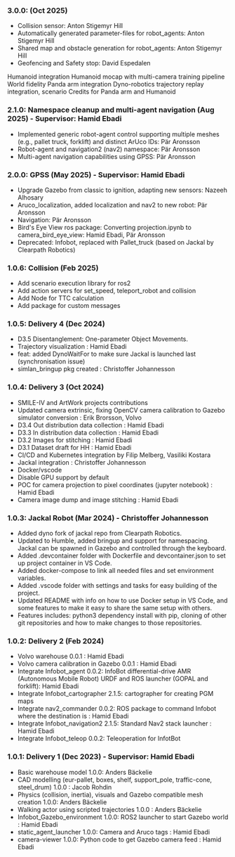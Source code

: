 ### 3.0.0: (Oct 2025)
- Collision sensor: Anton Stigemyr Hill
- Automatically generated parameter-files for robot_agents: Anton Stigemyr Hill
- Shared map and obstacle generation for robot_agents: Anton Stigemyr Hill
- Geofencing and Safety stop: David Espedalen

Humanoid integration
Humanoid mocap with multi-camera training pipeline
World fidelity
Panda arm integration
Dyno-robotics trajectory replay integration, scenario
Credits for Panda arm and Humanoid


### 2.1.0: Namespace cleanup and multi-agent navigation (Aug 2025) - Supervisor: Hamid Ebadi

- Implemented generic robot-agent control supporting multiple meshes (e.g., pallet truck, forklift) and distinct ArUco IDs: Pär Aronsson
- Robot-agent and navigation2 (nav2) namespace: Pär Aronsson
- Multi-agent navigation capabilities using GPSS: Pär Aronsson

### 2.0.0: GPSS (May 2025) - Supervisor: Hamid Ebadi

- Upgrade Gazebo from classic to ignition, adapting new sensors: Nazeeh Alhosary
- Aruco_localization, added localization and nav2 to new robot: Pär Aronsson
- Navigation: Pär Aronsson
- Bird's Eye View ros package: Converting projection.ipynb to camera_bird_eye_view: Hamid Ebadi, Pär Aronsson
- Deprecated: Infobot, replaced with Pallet_truck (based on Jackal by Clearpath Robotics)

### 1.0.6: Collision (Feb 2025)

- Add scenario execution library for ros2
- Add action servers for set_speed, teleport_robot and collision
- Add Node for TTC calculation
- Add package for custom messages

### 1.0.5: Delivery 4 (Dec 2024)

- D3.5 Disentanglement: One-parameter Object Movements.
- Trajectory visualization : Hamid Ebadi
- feat: added DynoWaitFor to make sure Jackal is launched last (synchronisation issue)
- simlan_bringup pkg created : Christoffer Johannesson

### 1.0.4: Delivery 3 (Oct 2024)

- SMILE-IV and ArtWork projects contributions
- Updated camera extrinsic, fixing OpenCV camera calibration to Gazebo simulator conversion : Erik Brorsson, Volvo
- D3.4 Out distribution data collection : Hamid Ebadi
- D3.3 In distribution data collection : Hamid Ebadi
- D3.2 Images for stitching : Hamid Ebadi
- D3.1 Dataset draft for HH : Hamid Ebadi
- CI/CD and Kubernetes integration by Filip Melberg, Vasiliki Kostara
- Jackal integration : Christoffer Johannesson
- Docker/vscode
- Disable GPU support by default
- POC for camera projection to pixel coordinates  (jupyter notebook) : Hamid Ebadi
- Camera image dump and image stitching : Hamid Ebadi

### 1.0.3: Jackal Robot (Mar 2024) - Christoffer Johannesson

- Added dyno fork of jackal repo from Clearpath Robotics.
- Updated to Humble, added bringup and support for namespacing. Jackal can be spawned in Gazebo and controlled through the keyboard.
- Added .devcontainer folder with Dockerfile and devcontainer.json to set up project container in VS Code.
- Added docker-compose to link all needed files and set environment variables.
- Added .vscode folder with settings and tasks for easy building of the project.
- Updated README with info on how to use Docker setup in VS Code, and some features to make it easy to share the same setup with others.
- Features includes: python3 dependency install with pip, cloning of other git repositories and how to make changes to those repositories.

### 1.0.2: Delivery 2 (Feb 2024)

- Volvo warehouse 0.0.1 : Hamid Ebadi
- Volvo camera calibration in Gazebo 0.0.1 : Hamid Ebadi
- Integrate Infobot_agent 0.0.2: InfoBot differential-drive AMR (Autonomous Mobile Robot) URDF and ROS launcher (GOPAL and forklift): Hamid Ebadi
- Integrate Infobot_cartographer 2.1.5: cartographer for creating PGM maps
- Integrate nav2_commander 0.0.2: ROS package to command Infobot where the destination is : Hamid Ebadi
- Integrate Infobot_navigation2 2.1.5: Standard Nav2 stack launcher : Hamid Ebadi
- Integrate Infobot_teleop 0.0.2: Teleoperation for InfotBot

### 1.0.1: Delivery 1 (Dec 2023) - Supervisor: Hamid Ebadi

- Basic warehouse model 1.0.0: Anders Bäckelie
- CAD modelling (eur-pallet, boxes, shelf, support_pole, traffic-cone, steel_drum) 1.0.0 : Jacob Rohdin
- Physics (collision, inertia), visuals and Gazebo compatible mesh creation 1.0.0: Anders Bäckelie
- Walking actor using scripted trajectories 1.0.0 : Anders Bäckelie
- Infobot_Gazebo_environment 1.0.0: ROS2 launcher to start Gazebo world : Hamid Ebadi
- static_agent_launcher 1.0.0: Camera and Aruco tags : Hamid Ebadi
- camera-viewer 1.0.0: Python code to get Gazebo camera feed : Hamid Ebadi
